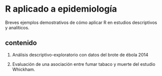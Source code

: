 # R aplicado a epidemiología

Breves ejemplos demostrativos de cómo aplicar R en estudios descriptivos y analíticos.

## contenido

1. Análisis descriptivo-exploratorio con datos del brote de ébola 2014

2. Evaluación de una asociación entre fumar tabaco y muerte del estudio Whickham.